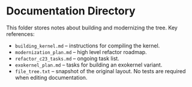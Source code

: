 # Documentation Directory

This folder stores notes about building and modernizing the tree.
Key references:
- `building_kernel.md` – instructions for compiling the kernel.
- `modernization_plan.md` – high level refactor roadmap.
- `refactor_c23_tasks.md` – ongoing task list.
- `exokernel_plan.md` – tasks for building an exokernel variant.
- `file_tree.txt` – snapshot of the original layout.
No tests are required when editing documentation.
